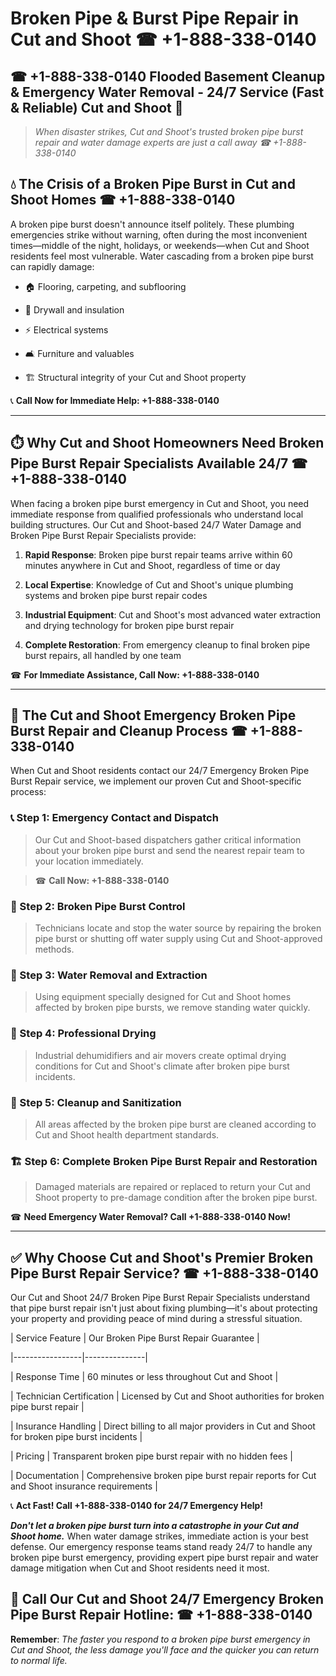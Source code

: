 # Broken Pipe & Burst Pipe Repair in Cut and Shoot ☎ +1-888-338-0140  
## ☎ +1-888-338-0140 Flooded Basement Cleanup & Emergency Water Removal - 24/7 Service (Fast & Reliable) Cut and Shoot 🚨  

> *When disaster strikes, Cut and Shoot's trusted broken pipe burst repair and water damage experts are just a call away ☎ +1-888-338-0140*  

## 💧 The Crisis of a Broken Pipe Burst in Cut and Shoot Homes ☎ +1-888-338-0140  

A broken pipe burst doesn't announce itself politely. These plumbing emergencies strike without warning, often during the most inconvenient times—middle of the night, holidays, or weekends—when Cut and Shoot residents feel most vulnerable. Water cascading from a broken pipe burst can rapidly damage:  

* 🏠 Flooring, carpeting, and subflooring  
* 🧱 Drywall and insulation  
* ⚡ Electrical systems  
* 🛋️ Furniture and valuables  
* 🏗️ Structural integrity of your Cut and Shoot property  

📞 **Call Now for Immediate Help: +1-888-338-0140**  

---  

## ⏱️ Why Cut and Shoot Homeowners Need Broken Pipe Burst Repair Specialists Available 24/7 ☎ +1-888-338-0140  

When facing a broken pipe burst emergency in Cut and Shoot, you need immediate response from qualified professionals who understand local building structures. Our Cut and Shoot-based 24/7 Water Damage and Broken Pipe Burst Repair Specialists provide:  

1. **Rapid Response**: Broken pipe burst repair teams arrive within 60 minutes anywhere in Cut and Shoot, regardless of time or day  
2. **Local Expertise**: Knowledge of Cut and Shoot's unique plumbing systems and broken pipe burst repair codes  
3. **Industrial Equipment**: Cut and Shoot's most advanced water extraction and drying technology for broken pipe burst repair  
4. **Complete Restoration**: From emergency cleanup to final broken pipe burst repairs, all handled by one team  

☎ **For Immediate Assistance, Call Now: +1-888-338-0140**  

---  

## 🔧 The Cut and Shoot Emergency Broken Pipe Burst Repair and Cleanup Process ☎ +1-888-338-0140  

When Cut and Shoot residents contact our 24/7 Emergency Broken Pipe Burst Repair service, we implement our proven Cut and Shoot-specific process:  

### 📞 Step 1: Emergency Contact and Dispatch  
> Our Cut and Shoot-based dispatchers gather critical information about your broken pipe burst and send the nearest repair team to your location immediately.  
> ☎ **Call Now: +1-888-338-0140**  

### 🚿 Step 2: Broken Pipe Burst Control  
> Technicians locate and stop the water source by repairing the broken pipe burst or shutting off water supply using Cut and Shoot-approved methods.  

### 🌊 Step 3: Water Removal and Extraction  
> Using equipment specially designed for Cut and Shoot homes affected by broken pipe bursts, we remove standing water quickly.  

### 💨 Step 4: Professional Drying  
> Industrial dehumidifiers and air movers create optimal drying conditions for Cut and Shoot's climate after broken pipe burst incidents.  

### 🧼 Step 5: Cleanup and Sanitization  
> All areas affected by the broken pipe burst are cleaned according to Cut and Shoot health department standards.  

### 🏗️ Step 6: Complete Broken Pipe Burst Repair and Restoration  
> Damaged materials are repaired or replaced to return your Cut and Shoot property to pre-damage condition after the broken pipe burst.  

☎ **Need Emergency Water Removal? Call +1-888-338-0140 Now!**  

---  

## ✅ Why Choose Cut and Shoot's Premier Broken Pipe Burst Repair Service? ☎ +1-888-338-0140  

Our Cut and Shoot 24/7 Broken Pipe Burst Repair Specialists understand that pipe burst repair isn't just about fixing plumbing—it's about protecting your property and providing peace of mind during a stressful situation.  

| Service Feature | Our Broken Pipe Burst Repair Guarantee |  
|-----------------|---------------|  
| Response Time | 60 minutes or less throughout Cut and Shoot |  
| Technician Certification | Licensed by Cut and Shoot authorities for broken pipe burst repair |  
| Insurance Handling | Direct billing to all major providers in Cut and Shoot for broken pipe burst incidents |  
| Pricing | Transparent broken pipe burst repair with no hidden fees |  
| Documentation | Comprehensive broken pipe burst repair reports for Cut and Shoot insurance requirements |  

📞 **Act Fast! Call +1-888-338-0140 for 24/7 Emergency Help!**  

***Don't let a broken pipe burst turn into a catastrophe in your Cut and Shoot home.*** When water damage strikes, immediate action is your best defense. Our emergency response teams stand ready 24/7 to handle any broken pipe burst emergency, providing expert pipe burst repair and water damage mitigation when Cut and Shoot residents need it most.  

## 📱 Call Our Cut and Shoot 24/7 Emergency Broken Pipe Burst Repair Hotline: ☎ +1-888-338-0140  

**Remember**: *The faster you respond to a broken pipe burst emergency in Cut and Shoot, the less damage you'll face and the quicker you can return to normal life.*